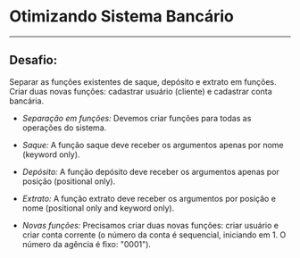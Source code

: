 # Otimizando Sistema Bancário

---

## Desafio:

Separar as funções existentes de saque, depósito e extrato em funções. Criar duas novas funções: cadastrar usuário (cliente) e cadastrar conta bancária.

- *Separação em funções:* Devemos criar funções para todas as operações do sistema.

- *Saque:* A função saque deve receber os argumentos apenas por nome (keyword only).

- *Depósito:* A função depósito deve receber os argumentos apenas por posição (positional only).

- *Extrato:* A função extrato deve receber os argumentos por posição e nome (positional only and keyword only).

- *Novas funções:* Precisamos criar duas novas funções: criar usuário e criar conta corrente (o número da conta é sequencial, iniciando em 1. O número da agência é fixo: "0001").